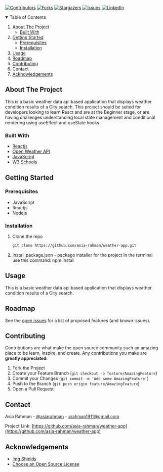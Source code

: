 
<!-- Find and Replace All [repo_name] -->
<!-- Replace [product-screenshot] [product-url] -->
<!-- Other Badgets https://naereen.github.io/badges/ -->
[![Contributors][contributors-shield]][contributors-url]
[![Forks][forks-shield]][forks-url]
[![Stargazers][stars-shield]][stars-url]
[![Issues][issues-shield]][issues-url]
[![LinkedIn][linkedin-shield]][linkedin-url]
<!-- [![License][license-shield]][license-url] -->


<!-- TABLE OF CONTENTS -->
<details open="open">
  <summary>Table of Contents</summary>
  <ol>
    <li>
      <a href="#about-the-project">About The Project</a>
      <ul>
        <li><a href="#built-with">Built With</a></li>
      </ul>
    </li>
    <li>
      <a href="#getting-started">Getting Started</a>
      <ul>
        <li><a href="#prerequisites">Prerequisites</a></li>
        <li><a href="#installation">Installation</a></li>
      </ul>
    </li>
    <li><a href="#usage">Usage</a></li>
    <li><a href="#roadmap">Roadmap</a></li>
    <li><a href="#contributing">Contributing</a></li>
	<!-- <li><a href="#license">License</a></li> -->
    <li><a href="#contact">Contact</a></li>
    <li><a href="#acknowledgements">Acknowledgements</a></li>
  </ol>
</details>

<!-- ABOUT THE PROJECT -->
## About The Project

This is a basic weather data api based application that displays weather condition results of a City search. This project should be suited for developers looking to learn React and are at the Beginner stage, or are having challenges understanding local state management and conditional rendering using useEffect and useState hooks.

### Built With

<!-- This section should list any major frameworks that you built your project using. Leave any add-ons/plugins for the acknowledgements section. Here are a few examples. -->

* [Reactjs](https://www.reactjs.org/)
* [Open Weather API](https://api.openweathermap.org)
* [JavaScript](https://www.javascript.com)
* [W3 Schools](https://www.w3schools.com)

<!-- GETTING STARTED -->
## Getting Started

<!-- This is an example of how you may give instructions on setting up your project locally. To get a local copy up and running follow these simple example steps. -->

### Prerequisites

<!-- This is an example of how to list things you need to use the software and how to install them. -->
* JavaScript
* Reactjs
* Nodejs

### Installation

1. Clone the repo
   ```sh
   git clone https://github.com/asia-rahman/weather-app.git
   ```
2. Install package.json - package installer for the project
   In the terminal use this command: npm install

<!-- USAGE EXAMPLES -->
## Usage

<!-- Use this space to show useful examples of how a project can be used. Additional screenshots, code examples and demos work well in this space. You may also link to more resources. -->
This is a basic weather data api based application that displays weather condition results of a City search.

<!-- ROADMAP -->
## Roadmap

See the [open issues](https://github.com/asia-rahman/weather-app/issues) for a list of proposed features (and known issues).

<!-- CONTRIBUTING -->
## Contributing

Contributions are what make the open source community such an amazing place to be learn, inspire, and create. Any contributions you make are **greatly appreciated**.

1. Fork the Project
2. Create your Feature Branch (`git checkout -b feature/AmazingFeature`)
3. Commit your Changes (`git commit -m 'Add some AmazingFeature'`)
4. Push to the Branch (`git push origin feature/AmazingFeature`)
5. Open a Pull Request

<!-- LICENSE -->
<!-- ## License

Distributed under the MIT License. See `LICENSE` for more information.
 -->

<!-- CONTACT -->
## Contact

Asia Rahman - [@asiarahman][linkedin-url] - arahman1911@gmail.com

Project Link: [https://github.com/asia-rahman/weather-app](https://github.com/asia-rahman/weather-app)

<!-- ACKNOWLEDGEMENTS -->
## Acknowledgements

* [Img Shields](https://shields.io)
* [Choose an Open Source License](https://choosealicense.com)

<!-- MARKDOWN LINKS & IMAGES -->
<!-- https://www.markdownguide.org/basic-syntax/#reference-style-links -->
[contributors-shield]: https://img.shields.io/github/contributors/asia-rahman/weather-app.svg?style=for-the-badge
[contributors-url]: https://github.com/asia-rahman/weather-app/graphs/contributors
[forks-shield]: https://img.shields.io/github/forks/asia-rahman/weather-app.svg?style=for-the-badge
[forks-url]: https://github.com/asia-rahman/weather-app/network/members
[stars-shield]: https://img.shields.io/github/stars/asia-rahman/weather-app.svg?style=for-the-badge
[stars-url]: https://github.com/asia-rahman/weather-app/stargazers
[issues-shield]: https://img.shields.io/github/issues/asia-rahman/weather-app/network/members?style=for-the-badge
[issues-url]: https://github.com/asia-rahman/weather-app/issues
<!-- [license-shield]: 
[license-url]:  -->
[linkedin-shield]: https://img.shields.io/badge/-LinkedIn-black.svg?style=for-the-badge&logo=linkedin&colorB=555
[linkedin-url]: https://www.linkedin.com/in/asiarahman